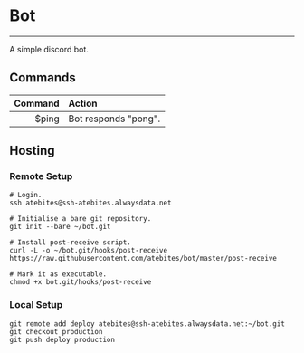 # Bot #
-------

A simple discord bot.

## Commands ##

| Command | Action                  |
|--------:|:------------------------|
| $ping   | Bot responds "pong".    |

## Hosting ##

### Remote Setup ###

```
# Login.
ssh atebites@ssh-atebites.alwaysdata.net

# Initialise a bare git repository.
git init --bare ~/bot.git

# Install post-receive script.
curl -L -o ~/bot.git/hooks/post-receive https://raw.githubusercontent.com/atebites/bot/master/post-receive

# Mark it as executable.
chmod +x bot.git/hooks/post-receive
```

### Local Setup ###

```
git remote add deploy atebites@ssh-atebites.alwaysdata.net:~/bot.git
git checkout production
git push deploy production
```